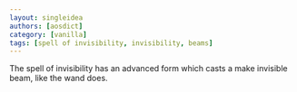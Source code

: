 ```yaml
---
layout: singleidea
authors: [aosdict]
category: [vanilla]
tags: [spell of invisibility, invisibility, beams]
---
```

The spell of invisibility has an advanced form which casts a make invisible beam, like the wand does.
